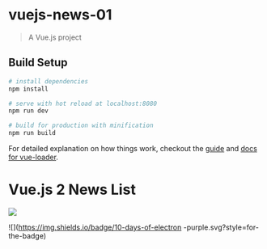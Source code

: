 # vuejs-news-01

> A Vue.js project

## Build Setup

``` bash
# install dependencies
npm install

# serve with hot reload at localhost:8080
npm run dev

# build for production with minification
npm run build
```

For detailed explanation on how things work, checkout the [guide](http://vuejs-templates.github.io/webpack/) and [docs for vue-loader](http://vuejs.github.io/vue-loader).
# Vue.js 2 News List


![](https://img.shields.io/badge/videoinfo-blue.svg?style=for-the-badge)

![](https://img.shields.io/badge/10-days-of-electron
-purple.svg?style=for-the-badge)

